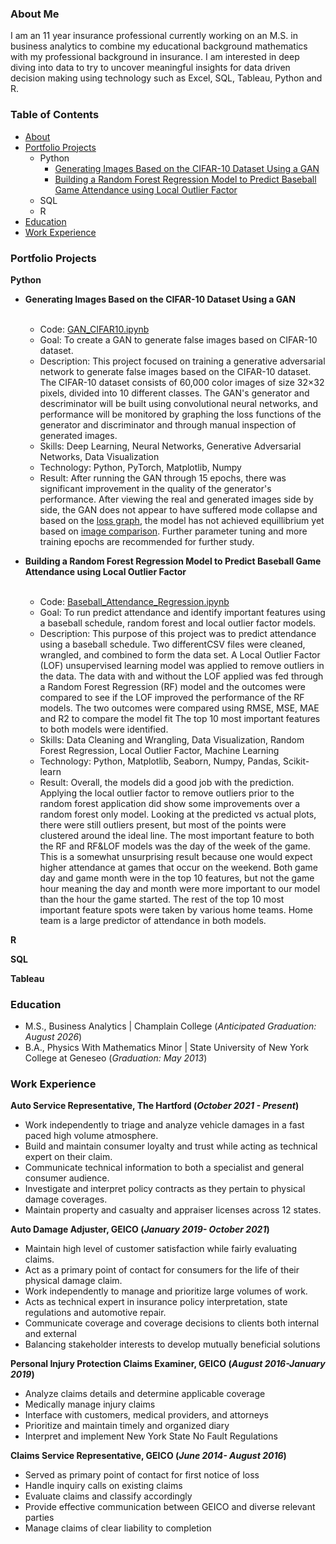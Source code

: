 ### About Me
I am an 11 year insurance professional currently working on an M.S. in business analytics to combine my educational background mathematics with my professional background in insurance. I am interested in deep diving into data to try to uncover meaningful insights for data driven decision making using technology such as Excel, SQL, Tableau, Python and R.

### Table of Contents
- [About](https://github.com/dhaensch/dhaensch.github.io/blob/main/README.md#About_Me)
- [Portfolio Projects](https://github.com/dhaensch/dhaensch.github.io/blob/main/README.md#portfolio-projects)
  - Python
    - [Generating Images Based on the CIFAR-10 Dataset Using a GAN](https://github.com/dhaensch/dhaensch.github.io/blob/main/README.md#Generating_Images_Based_on_the_CIFAR-10_Dataset_Using_a_GAN)
    - [Building a Random Forest Regression Model to Predict Baseball Game Attendance using Local Outlier Factor](https://github.com/dhaensch/dhaensch.github.io/blob/main/README.md#Building_a_Random_Forest_Regression_Model_to_Predict_Baseball_Game_Attendance_using_Local_Outlier_Factor)  
  - SQL
  - R
- [Education](https://github.com/dhaensch/dhaensch.github.io/blob/main/README.md#education)
- [Work Experience](https://github.com/dhaensch/dhaensch.github.io/blob/main/README.md#work_experience)  
 
### Portfolio Projects
**Python**
- **Generating Images Based on the CIFAR-10 Dataset Using a GAN**<br><br>
  - Code: [GAN_CIFAR10.ipynb](GAN_CIFAR10/GAN_CIFAR10.ipynb)<br>
  - Goal: To create a GAN to generate false images based on CIFAR-10 dataset.  <br>
  - Description: This project focused on training a generative adversarial network to generate false images based on the CIFAR-10 dataset. The CIFAR-10 dataset consists of 60,000 color images of size 32×32 pixels, divided into 10 different classes. The GAN's generator and descriminator will be built using convolutional neural networks, and performance will be monitored by graphing the loss functions of the generator and discriminator and through manual inspection of generated images.<br>
  - Skills: Deep Learning, Neural Networks, Generative Adversarial Networks, Data Visualization<br>
  - Technology: Python, PyTorch, Matplotlib, Numpy<br>
  - Result: After running the GAN through 15 epochs, there was significant improvement in the quality of the generator's performance. After viewing the real and generated images side by side, the GAN does not appear to have suffered mode collapse and based on the [loss graph](GAN_CIFAR10/GAN_CIFAR10_losses_during_training.png), the model has not achieved equillibrium yet based on [image comparison](GAN_CIFAR10/GAN_CIFAR10_finale_image_comparison.png). Further parameter tuning and more training epochs are recommended for further study. <br>

- **Building a Random Forest Regression Model to Predict Baseball Game Attendance using Local Outlier Factor**<br><br>
  - Code: [Baseball_Attendance_Regression.ipynb](Baseball_Attendance_Regression/Baseball_Attendance_Regression.ipynb)<br>
  - Goal: To run predict attendance and identify important features using a baseball schedule, random forest and local outlier factor models.  <br>
  - Description: This purpose of this project was to predict attendance using a baseball schedule.  Two differentCSV files were cleaned, wrangled, and combined to form the data set. A Local Outlier Factor (LOF) unsupervised learning model was applied to remove outliers in the data. The data with and without the LOF applied was fed through a Random Forest Regression (RF) model and the outcomes were compared to see if the LOF improved the performance of the RF models. The two outcomes were compared using RMSE, MSE, MAE and R2 to compare the model fit The top 10 most important features to both models were identified.<br>
  - Skills: Data Cleaning and Wrangling, Data Visualization, Random Forest Regression, Local Outlier Factor, Machine Learning<br>
  - Technology: Python, Matplotlib, Seaborn, Numpy, Pandas, Scikit-learn <br>
  - Result: Overall, the models did a good job with the prediction. Applying the local outlier factor to remove outliers prior to the random forest application did show some improvements over a random forest only model. Looking at the predicted vs actual plots, there were still outliers present, but most of the points were clustered around the ideal line. The most important feature to both the RF and RF&LOF models was the day of the week of the game. This is a somewhat unsurprising result because one would expect higher attendance at games that occur on the weekend. Both game day and game month were in the top 10 features, but not the game hour meaning the day and month were more important to our model than the hour the game started. The rest of the top 10 most important feature spots were taken by various home teams. Home team is a large predictor of attendance in both models. <br>


**R**

**SQL**

**Tableau**

### Education
- M.S., Business Analytics | Champlain College (_Anticipated Graduation: August 2026_)
- B.A., Physics With Mathematics Minor | State University of New York College at Geneseo (_Graduation: May 2013_)


### Work Experience
**Auto Service Representative, The Hartford (_October 2021 - Present_)**
- Work independently to triage and analyze vehicle damages in a fast paced high volume atmosphere.
- Build and maintain consumer loyalty and trust while acting as technical expert on their claim.
- Communicate technical information to both a specialist and general consumer audience.
- Investigate and interpret policy contracts as they pertain to physical damage coverages.
- Maintain property and casualty and appraiser licenses across 12 states.

**Auto Damage Adjuster, GEICO (_January 2019- October 2021_)**
- Maintain high level of customer satisfaction while fairly evaluating claims.
- Act as a primary point of contact for consumers for the life of their physical damage claim.            
- Work independently to manage and prioritize large volumes of work.
- Acts as technical expert in insurance policy interpretation, state regulations and automotive repair.
- Communicate coverage and coverage decisions to clients both internal and external
- Balancing stakeholder interests to develop mutually beneficial solutions

**Personal Injury Protection Claims Examiner, GEICO (_August 2016-January 2019_)**
-  Analyze claims details and determine applicable coverage
-  Medically manage injury claims
-  Interface with customers, medical providers, and attorneys 
-  Prioritize and maintain timely and organized diary
-  Interpret and implement New York State No Fault Regulations

**Claims Service Representative, GEICO (_June 2014- August 2016_)**
- Served as primary point of contact for first notice of loss
- Handle inquiry calls on existing claims
- Evaluate claims and classify accordingly
- Provide effective communication between GEICO and diverse relevant parties
- Manage claims of clear liability to completion



